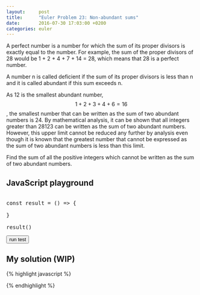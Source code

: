 ```yaml
---
layout:     post
title:      "Euler Problem 23: Non-abundant sums"
date:       2016-07-30 17:03:00 +0200
categories: euler
---
```

A perfect number is a number for which the sum of its proper divisors is exactly equal to the number. For example, the sum of the proper divisors of 28 would be 1 + 2 + 4 + 7 + 14 = 28, which means that 28 is a perfect number.

A number n is called deficient if the sum of its proper divisors is less than n and it is called abundant if this sum exceeds n.

As 12 is the smallest abundant number, $$1 + 2 + 3 + 4 + 6 = 16$$, the smallest number that can be written as the sum of two abundant numbers is 24. By mathematical analysis, it can be shown that all integers greater than 28123 can be written as the sum of two abundant numbers. However, this upper limit cannot be reduced any further by analysis even though it is known that the greatest number that cannot be expressed as the sum of two abundant numbers is less than this limit.

Find the sum of all the positive integers which cannot be written as the sum of two abundant numbers.


## JavaScript playground

<pre class="edit">

const result = () => {
    
}

result()
</pre>
<button class="test" id="buttonTest0"> run test </button>
<script type="text/html" class="test" id="test0">
alert("not implemented yet")
</script>


## My solution (WIP)

<div class="spoiler">

{% highlight javascript %}


{% endhighlight %}
</div>